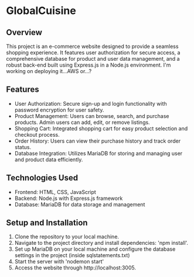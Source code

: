 # GlobalCuisine

## Overview
This project is an e-commerce website designed to provide a seamless shopping experience. It features user authorization for secure access, a comprehensive database for product and user data management, and a robust back-end built using Express.js in a Node.js environment. I'm working on deploying it...AWS or...?

## Features
- User Authorization: Secure sign-up and login functionality with password encryption for user safety.
- Product Management: Users can browse, search, and purchase products. Admin users can add, edit, or remove listings.
- Shopping Cart: Integrated shopping cart for easy product selection and checkout process.
- Order History: Users can view their purchase history and track order status.
- Database Integration: Utilizes MariaDB for storing and managing user and product data efficiently.
## Technologies Used
- Frontend: HTML, CSS, JavaScript 
- Backend: Node.js with Express.js framework 
- Database: MariaDB for data storage and management
## Setup and Installation
1. Clone the repository to your local machine.
2. Navigate to the project directory and install dependencies: 'npm install'.
3. Set up MariaDB on your local machine and configure the database settings in the project (inside sqlstatements.txt)
4. Start the server with 'nodemon start'
5. Access the website through http://localhost:3005.